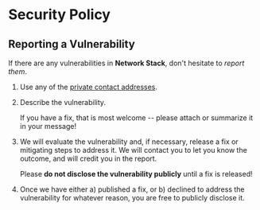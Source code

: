 # Security Policy

## Reporting a Vulnerability

If there are any vulnerabilities in **Network Stack**, don't hesitate to _report them_.

1. Use any of the [private contact addresses](https://github.com/developer-academy-unina/network-stack#support).
2. Describe the vulnerability.

   If you have a fix, that is most welcome -- please attach or summarize it in your message!

3. We will evaluate the vulnerability and, if necessary, release a fix or mitigating steps to address it. We will contact you to let you know the outcome, and will credit you in the report.

   Please **do not disclose the vulnerability publicly** until a fix is released!

4. Once we have either a) published a fix, or b) declined to address the vulnerability for whatever reason, you are free to publicly disclose it.
